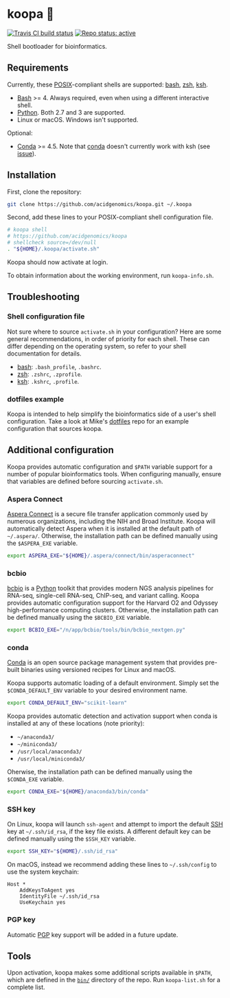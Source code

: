 # koopa 🐢

[![Travis CI build status](https://travis-ci.com/acidgenomics/koopa.svg?branch=master)](https://travis-ci.com/acidgenomics/koopa)
[![Repo status: active](http://www.repostatus.org/badges/latest/active.svg)](http://www.repostatus.org/#active)

Shell bootloader for bioinformatics.

## Requirements

Currently, these [POSIX][]-compliant shells are supported: [bash][], [zsh][], [ksh][].

- [Bash][] >= 4. Always required, even when using a different interactive shell.
- [Python][]. Both 2.7 and 3 are supported.
- Linux or macOS. Windows isn't supported.

Optional:

- [Conda][] >= 4.5.
  Note that [conda][] doesn't currently work with ksh (see [issue](https://github.com/conda/conda/issues/7843)).

## Installation

First, clone the repository:

```bash
git clone https://github.com/acidgenomics/koopa.git ~/.koopa
```

Second, add these lines to your POSIX-compliant shell configuration file.

```bash
# koopa shell
# https://github.com/acidgenomics/koopa
# shellcheck source=/dev/null
. "${HOME}/.koopa/activate.sh"
```

Koopa should now activate at login.

To obtain information about the working environment, run `koopa-info.sh`.

## Troubleshooting

### Shell configuration file

Not sure where to source `activate.sh` in your configuration? Here are some general recommendations, in order of priority for each shell. These can differ depending on the operating system, so refer to your shell documentation for details.

- [bash][]: `.bash_profile`, `.bashrc`.
- [zsh][]: `.zshrc`, `.zprofile`.
- [ksh][]: `.kshrc`, `.profile`.

### dotfiles example

Koopa is intended to help simplify the bioinformatics side of a user's shell configuration. Take a look at Mike's [dotfiles][] repo for an example configuration that sources koopa.

## Additional configuration

Koopa provides automatic configuration and `$PATH` variable support for a number of popular bioinformatics tools. When configuring manually, ensure that variables are defined before sourcing `activate.sh`.

### Aspera Connect

[Aspera Connect][] is a secure file transfer application commonly used by numerous organizations, including the NIH and Broad Institute. Koopa will automatically detect Aspera when it is installed at the default path of `~/.aspera/`. Otherwise, the installation path can be defined manually using the `$ASPERA_EXE` variable.

```bash
export ASPERA_EXE="${HOME}/.aspera/connect/bin/asperaconnect"
```

### bcbio

[bcbio][] is a [Python][] toolkit that provides modern NGS analysis pipelines for RNA-seq, single-cell RNA-seq, ChIP-seq, and variant calling. Koopa provides automatic configuration support for the Harvard O2 and Odyssey high-performance computing clusters. Otherwise, the installation path can be defined manually using the `$BCBIO_EXE` variable.

```bash
export BCBIO_EXE="/n/app/bcbio/tools/bin/bcbio_nextgen.py"
```

### conda

[Conda][] is an open source package management system that provides pre-built binaries using versioned recipes for Linux and macOS.

Koopa supports automatic loading of a default environment.
Simply set the `$CONDA_DEFAULT_ENV` variable to your desired environment name.

```bash
export CONDA_DEFAULT_ENV="scikit-learn"
```

Koopa provides automatic detection and activation support when conda is installed at any of these locations (note priority):

- `~/anaconda3/`
- `~/miniconda3/`
- `/usr/local/anaconda3/`
- `/usr/local/miniconda3/`

Oherwise, the installation path can be defined manually using the `$CONDA_EXE` variable.

```bash
export CONDA_EXE="${HOME}/anaconda3/bin/conda"
```

### SSH key

On Linux, koopa will launch `ssh-agent` and attempt to import the default [SSH][] key at `~/.ssh/id_rsa`, if the key file exists. A different default key can be defined manually using the `$SSH_KEY` variable.

```bash
export SSH_KEY="${HOME}/.ssh/id_rsa"
```

On macOS, instead we recommend adding these lines to `~/.ssh/config` to use the system keychain:

```
Host *
    AddKeysToAgent yes
    IdentityFile ~/.ssh/id_rsa
    UseKeychain yes
```

### PGP key

Automatic [PGP][] key support will be added in a future update.

## Tools

Upon activation, koopa makes some additional scripts available in `$PATH`, which are defined in the [`bin/`](bin/) directory of the repo. Run `koopa-list.sh` for a complete list.

[Aspera Connect]: https://downloads.asperasoft.com/connect2/
[Bash]: https://www.gnu.org/software/bash/  "Bourne again shell"
[bcbio]: https://bcbio-nextgen.readthedocs.io/
[Conda]: https://conda.io/
[dotfiles]: https://github.com/mjsteinbaugh/dotfiles/
[Fish]: https://fishshell.com/
[Git]: https://git-scm.com/
[ksh]: http://www.kornshell.com/  "KornShell"
[PGP]: https://www.openpgp.org/
[POSIX]: https://en.wikipedia.org/wiki/POSIX  "Portable Operating System Interface"
[Python]: https://www.python.org/
[SSH]: https://en.wikipedia.org/wiki/Secure_Shell
[tcsh]: https://en.wikipedia.org/wiki/Tcsh
[Zsh]: https://www.zsh.org/  "Z shell"
